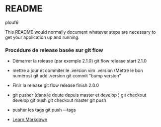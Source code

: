 # README #
plouf6

This README would normally document whatever steps are necessary to get your application up and running.

### Procédure de release basée sur git flow  ###

 * Démarrer la release (par exemple 2.1.0)
 git flow release start 2.1.0

 * mettre à jour et commiter le .version
 vim .version (Mettre le bon numéros)
 git add .version
 git commit "bump version"

 * Finir la release
 git flow release finish 2.0.0

 * git pusher (dans le doute depuis master et develop )
 git checkout develop
 git push
 git checkout master
 git push

 * pusher les tags
 git push --tags



* [Learn Markdown](https://bitbucket.org/tutorials/markdowndemo)
